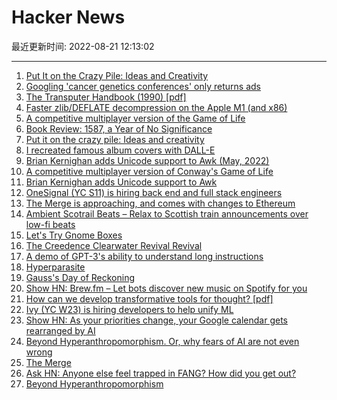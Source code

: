 # Hacker News

最近更新时间: 2022-08-21 12:13:02

--- 
1. [Put It on the Crazy Pile: Ideas and Creativity](https://bastian.rieck.me/blog/posts/2022/crazy_pile/) 
2. [Googling 'cancer genetics conferences' only returns ads](https://www.google.com/search?q=cancer+genetics+conferences&oq=cancer+genetics+conferences&aqs=chrome..69i57j0i512j0i22i30l3j69i60l3.319j0j1&sourceid=chrome&ie=UTF-8) 
3. [The Transputer Handbook (1990) [pdf]](http://www.transputer.net/iset/isbn-013929134-2/tthb.pdf) 
4. [Faster zlib/DEFLATE decompression on the Apple M1 (and x86)](https://dougallj.wordpress.com/2022/08/20/faster-zlib-deflate-decompression-on-the-apple-m1-and-x86/) 
5. [A competitive multiplayer version of the Game of Life](http://lifecompetes.com) 
6. [Book Review: 1587, a Year of No Significance](https://astralcodexten.substack.com/p/your-book-review-1587-a-year-of-no) 
7. [Put it on the crazy pile: Ideas and creativity](https://bastian.rieck.me/blog/posts/2022/crazy_pile/) 
8. [I recreated famous album covers with DALL-E](https://lucytalksdata.com/i-receated-famous-album-covers-with-dalle/) 
9. [Brian Kernighan adds Unicode support to Awk (May, 2022)](https://github.com/onetrueawk/awk/commit/9ebe940cf3c652b0e373634d2aa4a00b8395b636) 
10. [A competitive multiplayer version of Conway's Game of Life](http://lifecompetes.com) 
11. [Brian Kernighan adds Unicode support to Awk](https://github.com/onetrueawk/awk/commit/9ebe940cf3c652b0e373634d2aa4a00b8395b636) 
12. [OneSignal (YC S11) is hiring back end and full stack engineers](https://onesignal.com/careers) 
13. [The Merge is approaching, and comes with changes to Ethereum](https://ethereum.org/en/upgrades/merge/) 
14. [Ambient Scotrail Beats – Relax to Scottish train announcements over low-fi beats](https://www.matteason.co.uk/scotbeats/) 
15. [Let's Try Gnome Boxes](https://glovesoff.substack.com/p/lets-try-gnome-boxes) 
16. [The Creedence Clearwater Revival Revival](https://www.newyorker.com/culture/cultural-comment/the-creedence-clearwater-revival-revival) 
17. [A demo of GPT-3's ability to understand long instructions](https://twitter.com/goodside/status/1557524546412052482) 
18. [Hyperparasite](https://en.wikipedia.org/wiki/Hyperparasite) 
19. [Gauss's Day of Reckoning](https://www.americanscientist.org/article/gausss-day-of-reckoning) 
20. [Show HN: Brew.fm – Let bots discover new music on Spotify for you](https://www.brew.fm/) 
21. [How can we develop transformative tools for thought? [pdf]](https://numinous.productions/ttft/print/TTFT.pdf) 
22. [Ivy (YC W23) is hiring developers to help unify ML](https://www.ycombinator.com/companies/ivy/jobs) 
23. [Show HN: As your priorities change, your Google calendar gets rearranged by AI](https://www.atomiclife.app/) 
24. [Beyond Hyperanthropomorphism. Or, why fears of AI are not even wrong](https://studio.ribbonfarm.com/p/beyond-hyperanthropomorphism) 
25. [The Merge](https://ethereum.org/en/upgrades/merge/) 
26. [Ask HN: Anyone else feel trapped in FANG? How did you get out?](https://news.ycombinator.com/item?id=32537004) 
27. [Beyond Hyperanthropomorphism](https://studio.ribbonfarm.com/p/beyond-hyperanthropomorphism) 
